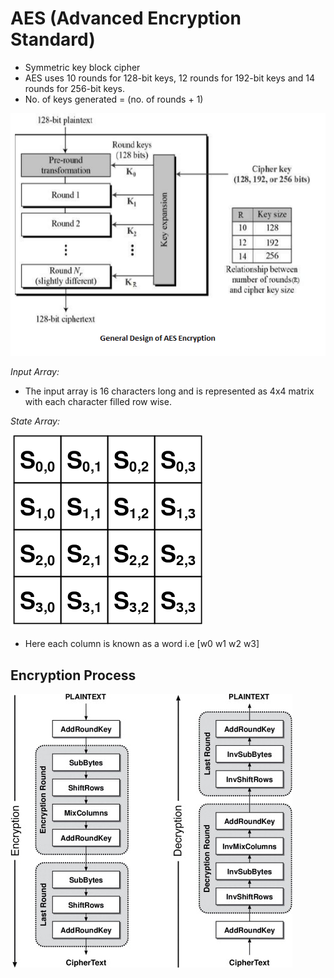 # AES (Advanced Encryption Standard)

- Symmetric key block cipher
- AES uses 10 rounds for 128-bit keys, 12 rounds for 192-bit keys and 14 rounds for 256-bit keys.
- No. of keys generated = (no. of rounds + 1)

![](img/1.png)

_Input Array:_

- The input array is 16 characters long and is represented as 4x4 matrix with each character filled row wise.

_State Array:_

![](img/2.png)

- Here each column is known as a word i.e [w0 w1 w2 w3]

## Encryption Process

![](img/3.jpg)
